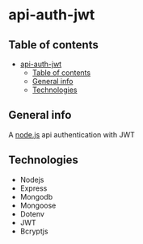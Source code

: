 # api-auth-jwt 

## Table of contents
- [api-auth-jwt](#api-auth-jwt)
  - [Table of contents](#table-of-contents)
  - [General info](#general-info)
  - [Technologies](#technologies)

## General info

A [node.js](https://www.youtube.com/watch?v=2jqok-WgelI&t=149s) api authentication with JWT



## Technologies

* Nodejs
* Express
* Mongodb
* Mongoose
* Dotenv
* JWT
* Bcryptjs
